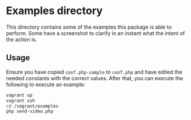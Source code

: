 # Examples directory

This directory contains some of the examples this package is able to perform. Some have a screenshot to clarify in an
instant what the intent of the action is.

## Usage

Ensure you have copied `conf.php-sample` to `conf.php` and have edited the needed constants with the correct values.
After that, you can execute the following to execute an example:

```bash
vagrant up
vagrant ssh
cd /vagrant/examples
php send-video.php
```
